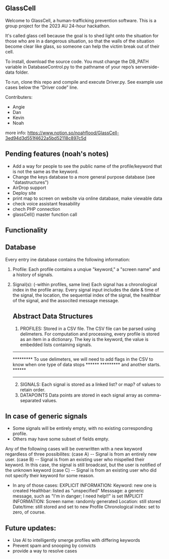 **GlassCell**
--------------------------
Welcome to GlassCell, a human-trafficking prevention software. This is a group project for the 2023 AU 24-hour hackathon.

It's called glass cell because the goal is to shed light onto the situation for those who are in a dangerous situation, 
so that the walls of the situation become clear like glass, so someone can help the victim break out of their cell.

To install, download the source code. You must change the DB_PATH variable in DatabaseControl.py to the pathname of your repo’s serverside-data folder.

To run, clone this repo and compile and execute Driver.py. 
See example use cases below the “Driver code” line.

Contributers:
- Angie
- Dan
- Kevin
- Noah

more info: https://www.notion.so/noahflood/GlassCell-3ed94d3d551f4622a5bd52118c897c5d

Pending features (noah's notes)
--------------------------
* Add a way for people to see the public name of the profile/keyword that is not the same
   as the keyword.
* Change the keys database to a more general purpose database (see "datastructures")
* AirDrop support
* Deploy site
* print map to screen on website via online database, make viewable data
* check voice assistant feasability
* chech PHP connection
* glassCell() master function call

Functionality
--------

Database
--------
Every entry ine database contains the following information:
1. Profile:
   Each profile contains a unqiue "keyword," a "screen name" and a history of signals.
2. Signal(s): (-within profiles, same line)
   Each signal has a chronological index in the profile array. Every signal input includes the date & time
   of the signal, the location, the sequential index of the signal, the healthbar of the signal, 
   and the associted message message.

   Abstract Data Structures
   --------------
   1. PROFILES: 
      Stored in a CSV file.
      The CSV file can be parsed using delimeters. 
      For computation and processing, every profile is stored as an item in a dictionary.
      The key is the keyword, the value is embedded lists containing signals.
   ************************************************************************************************************
   ********* To use delimeters, we will need to add flags in the CSV to know when one type of data stops ******
   ********* and another starts.                                                                         ******
   ************************************************************************************************************
   2. SIGNALS:
      Each signal is stored as a linked list? or map? of values to retain order.
   3. DATAPOINTS
      Data points are stored in each signal array as comma-separated values.

In case of generic signals
---------------------------
* Some signals will be entirely empty, with no existing corresponding profile.
* Others may have some subset of fields empty.

Any of the following cases will be overwritten with a new keyword regardless of three possibilites:
   (case A) -- Signal is from an entirely new user.
   (case B) -- Signal is from an existing user who mispelled their keyword.
      In this case, the signal is still broadcast, but the user is notified of the unknown keyword
   (case C) -- Signal is from an existing user who did not specify their keyword for some reason.

* In any of those cases:
   EXPLICIT INFORMATION: 
      Keyword: new one is created
      Healthbar: listed as "unspecified"
      Messsage: a generic message, such as "I'm in danger; I need help!!" is set
   IMPLICIT INFORMATION:
      Screen name: randomly generated
      Location: still stored
      Date/time: still stored and set to new Profile
      Chronological index: set to zero, of course.

Future updates:
-------------------
- Use AI to intelligently smerge profiles with differing keywords
- Prevent spam and snooping by convicts
- provide a way to resolve cases

